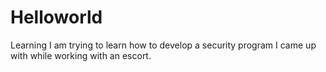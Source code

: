 # Helloworld
Learning I am trying to learn how to develop a security program I came up with while working with an escort.
